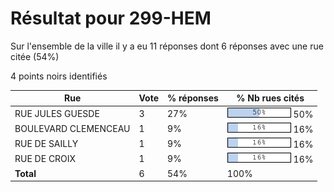 # Résultat pour 299-HEM

Sur l'ensemble de la ville il y a eu 11 réponses dont 6 réponses avec une rue citée (54%)

4 points noirs identifiés

| Rue | Vote | % réponses | % Nb rues cités|
|-----|------|------------|----------------|
| RUE JULES GUESDE | 3 | 27% | <img src="../../img/bar_50.gif" />&nbsp;50%|
| BOULEVARD CLEMENCEAU | 1 | 9% | <img src="../../img/bar_16.gif" />&nbsp;16%|
| RUE DE SAILLY | 1 | 9% | <img src="../../img/bar_16.gif" />&nbsp;16%|
| RUE DE CROIX | 1 | 9% | <img src="../../img/bar_16.gif" />&nbsp;16%|
| **Total** | 6 | 54% | 100%|
